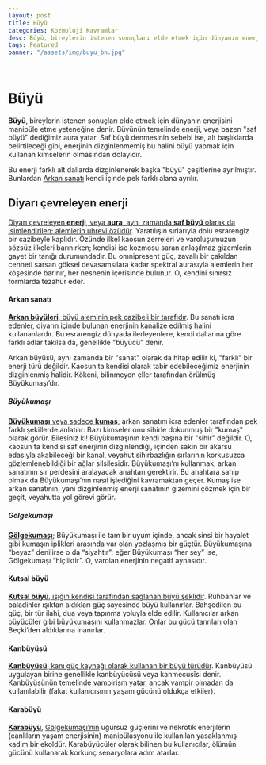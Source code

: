```yaml
---
layout: post
title: Büyü
categories: Kozmoloji Kavramlar
desc: Büyü, bireylerin istenen sonuçları elde etmek için dünyanın enerjisini manipüle etme yeteneğine denir.
tags: Featured
banner: "/assets/img/buyu_bn.jpg"

---
```

# Büyü
**Büyü**, bireylerin istenen sonuçları elde etmek için dünyanın enerjisini manipüle etme yeteneğine denir. Büyünün temelinde enerji, veya bazen "saf büyü" dediğimiz aura yatar. Saf büyü denmesinin sebebi ise, alt başlıklarda belirtileceği gibi, enerjinin dizginlenmemiş bu halini büyü yapmak için kullanan kimselerin olmasından dolayıdır.

Bu enerji farklı alt dallarda dizginlenerek başka "büyü" çeşitlerine ayrılmıştır. Bunlardan [Arkan sanatı]({{site.baseurl}}/kozmoloji/kavramlar/arkan-sanati) kendi içinde pek farklı alana ayrılır.

## Diyarı çevreleyen enerji
[Diyarı çevreleyen **enerji**, veya **aura**, aynı zamanda **saf büyü** olarak da isimlendirilen; alemlerin uhrevi özüdür]({{site.baseurl}}/kozmoloji/kavramlar/saf-enerji). Yaratılışın sırlarıyla dolu esrarengiz bir cazibeyle kaplıdır. Özünde ilkel kaosun zerreleri ve varoluşumuzun sözsüz ilkeleri barınırken; kendisi ise kozmosu saran anlaşılmaz gizemlerin gayet bir tanığı durumundadır. Bu omnipresent güç, zavallı bir çakıldan cenneti sarsan göksel devasamsılara kadar spektral aurasıyla alemlerin her köşesinde barınır, her nesnenin içerisinde bulunur. O, kendini sınırsız formlarda tezahür eder.

#### Arkan sanatı
[**Arkan büyüleri**, büyü aleminin pek cazibeli bir tarafıdır]({{site.baseurl}}/kozmoloji/kavramlar/arkan-sanati). Bu sanatı icra edenler, diyarın içinde bulunan enerjinin kanalize edilmiş halini kullananlardır. Bu esrarengiz dünyada ilerleyenlere, kendi dallarına göre farklı adlar takılsa da, genellikle "büyücü" denir.

Arkan büyüsü, aynı zamanda bir "sanat" olarak da hitap edilir ki, "farklı" bir enerji türü değildir. Kaosun ta kendisi olarak tabir edebileceğimiz enerjinin dizginlenmiş halidir.  Kökeni, bilinmeyen eller tarafından örülmüş Büyükumaşı’dır.

##### Büyükumaşı
[**Büyükumaşı** veya sadece **kumaş**]({{site.baseurl}}/kozmoloji/kavramlar/buyukumasi); arkan sanatını icra edenler tarafından pek farklı şekillerde anlatılır: Bazı kimseler onu sihirle dokunmuş bir "kumaş" olarak görür. Bilesiniz ki! Büyükumaşının kendi başına bir "sihir" değildir. O, kaosun ta kendisi saf enerjinin dizginlendiği, içinden sakin bir akarsu edasıyla akabileceği bir kanal, veyahut sihirbazlığın sırlarının korkusuzca gözlemlenebildiği bir ağlar silsilesidir. Büyükumaşı’nı kullanmak, arkan sanatının sır perdesini aralayacak anahtarı gerektirir. Bu anahtara sahip olmak da Büyükumaşı’nın nasıl işlediğini kavramaktan geçer. Kumaş ise arkan sanatının, yani dizginlenmiş enerji sanatının gizemini çözmek için bir geçit, veyahutta yol görevi görür.

##### Gölgekumaşı
[**Gölgekumaşı**]({{site.baseurl}}/kozmoloji/kavramlar/golgekumasi); Büyükumaşı ile tam bir uyum içinde, ancak sinsi bir hayalet gibi kumaşın iplikleri arasında var olan yozlaşmış bir güçtür.  Büyükumaşına “beyaz” denilirse o da “siyahtır”; eğer Büyükumaşı “her şey” ise, Gölgekumaşı “hiçliktir”. O, varolan enerjinin negatif aynasıdır.

#### Kutsal büyü
[**Kutsal büyü**, ışığın kendisi tarafından sağlanan büyü şeklidir]({{site.baseurl}}/kozmoloji/kavramlar/kutsal-buyu). Ruhbanlar ve paladinler ışıktan aldıkları güç sayesinde büyü kullanırlar. Bahşedilen bu güç, bir tür ilahi, dua veya tapınma yoluyla elde edilir. Kullanıcılar arkan büyücüler gibi büyükumaşını kullanmazlar. Onlar bu gücü tanrıları olan Beçki’den aldıklarına inanırlar.

#### Kanbüyüsü
[**Kanbüyüsü**, kanı güç kaynağı olarak kullanan bir büyü türüdür]({{site.baseurl}}/kozmoloji/kavramlar/kanbuyusu). Kanbüyüsü uygulayan birine genellikle kanbüyücüsü veya kanmecusîsi denir. Kanbüyüsünün temelinde vampirism yatar, ancak vampir olmadan da kullanılabilir (fakat kullanıcısının yaşam gücünü oldukça etkiler).

#### Karabüyü
[**Karabüyü**]({{site.baseurl}}/kozmoloji/kavramlar/karabuyu), [Gölgekumaşı’nın](#Gölgekumaşı) uğursuz güçlerini ve nekrotik enerjilerin (canlıların yaşam enerjisinin) manipülasyonu ile kullanılan yasaklanmış kadim bir ekoldür. Karabüyücüler olarak bilinen bu kullanıcılar, ölümün gücünü kullanarak korkunç senaryolara adım atarlar.